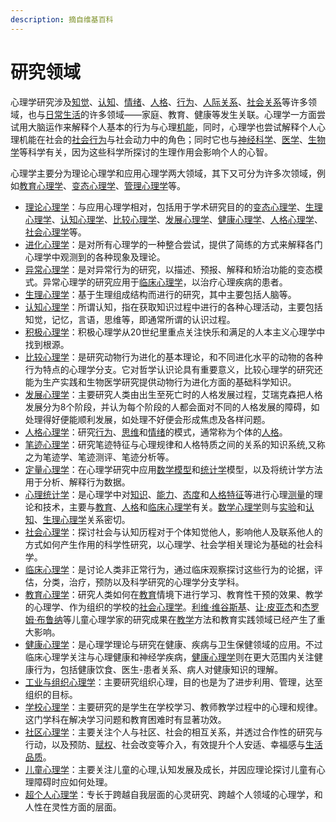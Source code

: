 ```yaml
---
description: 摘自维基百科
---
```


# 研究领域

心理学研究涉及[知觉](https://baike.baidu.com/item/%E7%9F%A5%E8%A7%89/1562614)、[认知](https://baike.baidu.com/item/%E8%AE%A4%E7%9F%A5/12815064)、[情绪](https://baike.baidu.com/item/%E6%83%85%E7%BB%AA)、[人格](https://baike.baidu.com/item/%E4%BA%BA%E6%A0%BC/2114241)、[行为](https://baike.baidu.com/item/%E8%A1%8C%E4%B8%BA/5950974)、[人际关系](https://baike.baidu.com/item/%E4%BA%BA%E9%99%85%E5%85%B3%E7%B3%BB)、[社会关系](https://baike.baidu.com/item/%E7%A4%BE%E4%BC%9A%E5%85%B3%E7%B3%BB)等许多领域，也与[日常生活](https://baike.baidu.com/item/%E6%97%A5%E5%B8%B8%E7%94%9F%E6%B4%BB)的许多领域——家庭、教育、健康等发生关联。心理学一方面尝试用大脑运作来解释个人基本的行为与心理[机能](https://baike.baidu.com/item/%E6%9C%BA%E8%83%BD)，同时，心理学也尝试解释个人心理机能在社会的[社会行为](https://baike.baidu.com/item/%E7%A4%BE%E4%BC%9A%E8%A1%8C%E4%B8%BA)与社会动力中的角色；同时它也与[神经科学](https://baike.baidu.com/item/%E7%A5%9E%E7%BB%8F%E7%A7%91%E5%AD%A6)、[医学](https://baike.baidu.com/item/%E5%8C%BB%E5%AD%A6/843)、[生物学](https://baike.baidu.com/item/%E7%94%9F%E7%89%A9%E5%AD%A6/1358)等科学有关，因为这些科学所探讨的生理作用会影响个人的心智。

心理学主要分为理论心理学和应用心理学两大领域，其下又可分为许多次领域，例如[教育心理学](https://wiki.laic.workers.dev/wiki/%E6%95%99%E8%82%B2%E5%BF%83%E7%90%86%E5%AD%A6)、[变态心理学](https://wiki.laic.workers.dev/wiki/%E5%8F%98%E6%80%81%E5%BF%83%E7%90%86%E5%AD%A6)、[管理心理学](https://wiki.laic.workers.dev/wiki/%E7%AE%A1%E7%90%86%E5%BF%83%E7%90%86%E5%AD%A6)等。

* [理论心理学](https://wiki.laic.workers.dev/wiki/%E7%90%86%E8%AE%BA%E5%BF%83%E7%90%86%E5%AD%A6)：与应用心理学相对，包括用于学术研究目的的[变态心理学](https://wiki.laic.workers.dev/wiki/%E5%8F%98%E6%80%81%E5%BF%83%E7%90%86%E5%AD%A6)、[生理心理学](https://wiki.laic.workers.dev/wiki/%E7%94%9F%E7%90%86%E5%BF%83%E7%90%86%E5%AD%A6)、[认知心理学](https://wiki.laic.workers.dev/wiki/%E8%AE%A4%E7%9F%A5%E5%BF%83%E7%90%86%E5%AD%A6)、[比较心理学](https://wiki.laic.workers.dev/wiki/%E6%AF%94%E8%BC%83%E5%BF%83%E7%90%86%E5%AD%B8)、[发展心理学](https://wiki.laic.workers.dev/wiki/%E5%8F%91%E5%B1%95%E5%BF%83%E7%90%86%E5%AD%A6)、[健康心理学](https://wiki.laic.workers.dev/wiki/%E5%81%A5%E5%BA%B7%E5%BF%83%E7%90%86%E5%AD%A6)、[人格心理学](https://wiki.laic.workers.dev/wiki/%E4%BA%BA%E6%A0%BC%E5%BF%83%E7%90%86%E5%AD%B8)、[社会心理学](https://wiki.laic.workers.dev/wiki/%E7%A4%BE%E4%BC%9A%E5%BF%83%E7%90%86%E5%AD%A6)等。
* [进化心理学](https://wiki.laic.workers.dev/wiki/%E9%80%B2%E5%8C%96%E5%BF%83%E7%90%86%E5%AD%B8)：是对所有心理学的一种整合尝试，提供了简练的方式来解释各门心理学中观测到的各种现象及理论。
* [异常心理学](https://wiki.laic.workers.dev/wiki/%E5%BC%82%E5%B8%B8%E5%BF%83%E7%90%86%E5%AD%A6)：是对异常行为的研究，以描述、预报、解释和矫治功能的变态模式。异常心理学的研究应用于[临床心理学](https://wiki.laic.workers.dev/wiki/%E4%B8%B4%E5%BA%8A%E5%BF%83%E7%90%86%E5%AD%A6)，以治疗心理疾病的患者。
* [生理心理学](https://wiki.laic.workers.dev/wiki/%E7%94%9F%E7%90%86%E5%BF%83%E7%90%86%E5%AD%A6)：基于生理组成结构而进行的研究，其中主要包括人脑等。
* [认知心理学](https://wiki.laic.workers.dev/wiki/%E8%AE%A4%E7%9F%A5%E5%BF%83%E7%90%86%E5%AD%A6)：所谓认知，指在获取知识过程中进行的各种心理活动，主要包括知觉，记忆，言语，思维等，即通常所谓的认识过程。
* [积极心理学](https://wiki.laic.workers.dev/wiki/%E7%A7%AF%E6%9E%81%E5%BF%83%E7%90%86%E5%AD%A6)：积极心理学从20世纪里重点关注快乐和满足的人本主义心理学中找到根源。
* [比较心理学](https://wiki.laic.workers.dev/wiki/%E6%AF%94%E8%BC%83%E5%BF%83%E7%90%86%E5%AD%B8)：是研究动物行为进化的基本理论，和不同进化水平的动物的各种行为特点的心理学分支。它对哲学认识论具有重要意义，比较心理学的研究还能为生产实践和生物医学研究提供动物行为进化方面的基础科学知识。
* [发展心理学](https://wiki.laic.workers.dev/wiki/%E5%8F%91%E5%B1%95%E5%BF%83%E7%90%86%E5%AD%A6)：主要研究人类由出生至死亡时的人格发展过程，艾瑞克森把人格发展分为8个阶段，并认为每个阶段的人都会面对不同的人格发展的障碍，如处理得好便能顺利发展，如处理不好便会形成焦虑及各样问题。
* [人格心理学](https://wiki.laic.workers.dev/wiki/%E4%BA%BA%E6%A0%BC%E5%BF%83%E7%90%86%E5%AD%B8)：研究[行为](https://wiki.laic.workers.dev/wiki/%E8%A1%8C%E4%B8%BA)、[思维](https://wiki.laic.workers.dev/wiki/%E6%80%9D%E7%BB%B4)和[情绪](https://wiki.laic.workers.dev/wiki/%E6%83%85%E7%BB%AA)的模式，通常称为个体的[人格](https://wiki.laic.workers.dev/wiki/%E4%BA%BA%E6%A0%BC)。
* [笔迹心理学](https://zh.wikipedia.org/w/index.php?title=%E7%AC%94%E8%BF%B9%E5%BF%83%E7%90%86%E5%AD%A6&action=edit&redlink=1)：研究笔迹特征与心理规律和人格特质之间的关系的知识系统,又称之为笔迹学、笔迹测评、笔迹分析等。
* [定量心理学](https://zh.wikipedia.org/w/index.php?title=%E5%AE%9A%E9%87%8F%E5%BF%83%E7%90%86%E5%AD%A6&action=edit&redlink=1)：在心理学研究中应用[数学模型](https://wiki.laic.workers.dev/wiki/%E6%95%B0%E5%AD%A6%E6%A8%A1%E5%9E%8B)和[统计学](https://wiki.laic.workers.dev/wiki/%E7%BB%9F%E8%AE%A1%E5%AD%A6)模型，以及将统计学方法用于分析、解释行为数据。
* [心理统计学](https://wiki.laic.workers.dev/wiki/%E5%BF%83%E7%90%86%E7%BB%9F%E8%AE%A1%E5%AD%A6)：是心理学中对[知识](https://wiki.laic.workers.dev/wiki/%E7%9F%A5%E8%AF%86)、[能力](https://zh.wikipedia.org/w/index.php?title=%E8%83%BD%E5%8A%9B&action=edit&redlink=1)、[态度](https://wiki.laic.workers.dev/wiki/%E6%80%81%E5%BA%A6)和[人格特征](https://zh.wikipedia.org/w/index.php?title=%E4%BA%BA%E6%A0%BC%E7%89%B9%E5%BE%81&action=edit&redlink=1)等进行心理[测量](https://wiki.laic.workers.dev/wiki/%E6%B5%8B%E9%87%8F)的理论和技术，主要与[教育](https://wiki.laic.workers.dev/wiki/%E6%95%99%E8%82%B2%E5%BF%83%E7%90%86%E5%AD%A6)、[人格](https://wiki.laic.workers.dev/wiki/%E4%BA%BA%E6%A0%BC%E5%BF%83%E7%90%86%E5%AD%B8)和[临床心理学](https://wiki.laic.workers.dev/wiki/%E4%B8%B4%E5%BA%8A%E5%BF%83%E7%90%86%E5%AD%A6)有关。[数学心理学](https://wiki.laic.workers.dev/wiki/%E6%95%B0%E5%AD%A6%E5%BF%83%E7%90%86%E5%AD%A6)则与[实验](https://wiki.laic.workers.dev/wiki/%E5%AE%9E%E9%AA%8C%E5%BF%83%E7%90%86%E5%AD%A6)和[认知](https://wiki.laic.workers.dev/wiki/%E8%AE%A4%E7%9F%A5%E5%BF%83%E7%90%86%E5%AD%A6)、[生理心理学](https://wiki.laic.workers.dev/wiki/%E7%94%9F%E7%90%86%E5%BF%83%E7%90%86%E5%AD%A6)关系密切。
* [社会心理学](https://wiki.laic.workers.dev/wiki/%E7%A4%BE%E4%BC%9A%E5%BF%83%E7%90%86%E5%AD%A6)：探讨社会与认知历程对于个体知觉他人，影响他人及联系他人的方式如何产生作用的科学性研究，以心理学、社会学相关理论为基础的社会科学。
* [临床心理学](https://wiki.laic.workers.dev/wiki/%E4%B8%B4%E5%BA%8A%E5%BF%83%E7%90%86%E5%AD%A6)：是讨论人类非正常行为，通过临床观察探讨这些行为的论据，评估，分类，治疗，预防以及科学研究的心理学分支学科。
* [教育心理学](https://wiki.laic.workers.dev/wiki/%E6%95%99%E8%82%B2%E5%BF%83%E7%90%86%E5%AD%A6)：研究人类如何在[教育](https://wiki.laic.workers.dev/wiki/%E6%95%99%E8%82%B2)情境下进行学习、教育性干预的效果、教学的心理学、作为组织的学校的[社会心理学](https://wiki.laic.workers.dev/wiki/%E7%A4%BE%E4%BC%9A%E5%BF%83%E7%90%86%E5%AD%A6)。[利维·维谷斯基](https://wiki.laic.workers.dev/wiki/%E5%88%A9%E7%B6%AD%C2%B7%E7%B6%AD%E8%B0%B7%E6%96%AF%E5%9F%BA)、[让·皮亚杰](https://wiki.laic.workers.dev/wiki/%E8%AE%A9%C2%B7%E7%9A%AE%E4%BA%9A%E6%9D%B0)和[杰罗姆·布鲁纳](https://wiki.laic.workers.dev/wiki/%E6%9D%B0%E7%BD%97%E5%A7%86%C2%B7%E5%B8%83%E9%B2%81%E7%BA%B3)等儿童心理学家的研究成果在[教学](https://wiki.laic.workers.dev/wiki/%E6%95%99%E5%AD%B8)方法和教育实践领域已经产生了重大影响。
* [健康心理学](https://wiki.laic.workers.dev/wiki/%E5%81%A5%E5%BA%B7%E5%BF%83%E7%90%86%E5%AD%A6)：是心理学理论与研究在健康、疾病与卫生保健领域的应用。不过临床心理学关注与心理健康和神经学疾病，[健康心理学](https://wiki.laic.workers.dev/wiki/%E5%81%A5%E5%BA%B7%E5%BF%83%E7%90%86%E5%AD%A6)则在更大范围内关注健康行为，包括健康饮食、医生-患者关系、病人对健康知识的理解。
* [工业与组织心理学](https://wiki.laic.workers.dev/wiki/%E5%B7%A5%E6%A5%AD%E8%88%87%E7%B5%84%E7%B9%94%E5%BF%83%E7%90%86%E5%AD%B8)：主要研究组织心理，目的也是为了进步利用、管理，达至组织的目标。
* [学校心理学](https://zh.wikipedia.org/w/index.php?title=%E5%AD%A6%E6%A0%A1%E5%BF%83%E7%90%86%E5%AD%A6&action=edit&redlink=1)：主要研究的是学生在学校学习、教师教学过程中的心理和规律。这门学科在解决学习问题和教育困难时有显著功效。
* [社区心理学](https://wiki.laic.workers.dev/wiki/%E7%A4%BE%E5%8D%80%E5%BF%83%E7%90%86%E5%AD%B8)：主要关注个人与社区、社会的相互关系，并透过合作性的研究与行动，以及预防、[赋权](https://wiki.laic.workers.dev/wiki/%E8%B3%A6%E6%AC%8A)、社会改变等介入，有效提升个人安适、幸福感与[生活品质](https://wiki.laic.workers.dev/wiki/%E7%94%9F%E6%B4%BB%E5%93%81%E8%B4%A8)。
* [儿童心理学](https://wiki.laic.workers.dev/wiki/%E5%84%BF%E7%AB%A5%E5%BF%83%E7%90%86%E5%AD%A6)：主要关注儿童的心理,认知发展及成长，并因应理论探讨儿童有心理障碍时应如何处理。
* [超个人心理学](https://wiki.laic.workers.dev/wiki/%E8%B6%85%E5%80%8B%E4%BA%BA%E5%BF%83%E7%90%86%E5%AD%B8)：专长于跨越自我层面的心灵研究、跨越个人领域的心理学，和人性在灵性方面的层面。

